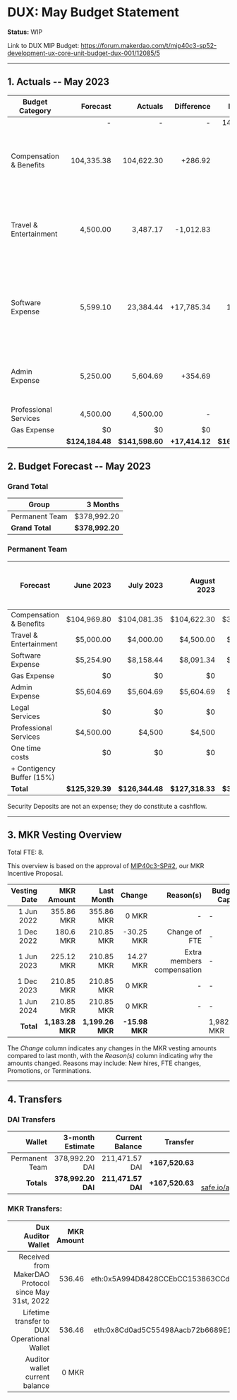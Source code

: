 # DUX: May Budget Statement

**Status:** WIP

Link to DUX MIP Budget: https://forum.makerdao.com/t/mip40c3-sp52-development-ux-core-unit-budget-dux-001/12085/5

---

## 1. Actuals -- May 2023

| Budget Category           |  Forecast |  Actuals |  Difference |  Payments |                  Comment |
| --------------------------| -----------: | --------------: | --------------: | -----------: | --------------------------------------------------------------: |
|                              |         - |          - |          - |     149,622.53|                |
| Compensation & Benefits   |   104,335.38|       104,622.30|    +286.92|    |  No outstanding reason, difference due to exchange rates.|
| Travel & Entertainment    |   4,500.00|      3,487.17|       -1,012.83|          - |   No outstanding reason, fewer expenses than monthly budget. |
| Software Expense          |   5,599.10|        23,384.44|   +17,785.34|     15,450.00| Difference due to Alchemy payment for 15,450 DAI and higher than forecasted AWS cost.|
| Admin Expense             |    5,250.00|      5,604.69|      +354.69|          - |   Higher transaction costs due to team travel expenses.  |
| Professional Services     |  4,500.00 |     4,500.00|          - |          - |        - |
| Gas Expense               |        $0 |         $0 |         $0 |        $0  |            - |
|                        |**$124,184.48**|**$141,598.60**|**+17,414.12**|**$165,072.53**|           - |


## 2. Budget Forecast -- May 2023

### Grand Total

| Group           |     3 Months |
| --------------- | -----------: |
| Permanent Team  |     $378,992.20 |
| **Grand Total** | **$378,992.20** |

### Permanent Team

| Forecast                      | June 2023 | July 2023 | August 2023 | 3-month Total | MIP Quarterly Budget CAP from Feb 1st |
| ----------------------------- | -------------: | -----------: | ------------: | ------------: | -----------------------: |
| Compensation & Benefits      | $104,969.80     | $104,081.35  | $104,622.30    | $313,673.45  | $313,755 |
| Travel & Entertainment       | $5,000.00      | $4,000.00    | $4,500.00     | $13,500.00    |  $13,500 |
| Software Expense             | $5,254.90      | $8,158.44    | $8,091.34     | $21,504.68    | $21,600  |
| Gas Expense                  | $0             | $0           | $0            | $0            | $3,000   |
| Admin Expense                | $5,604.69      | $5,604.69    | $5,604.69     | $16,814.07    | $19,500  |
| Legal Services               | $0             | $0           | $0            | $0            | $0       |
| Professional Services        | $4,500.00      | $4,500       | $4,500        | $13,500       |  $22,500 |
| One time costs               | $0             | $0           | $0            | $0            |  $0      |
| + Contigency Buffer (15%)    |                |              |               |               |  $9,000  |
| **Total**                    |**$125,329.39** |**$126,344.48**|**$127,318.33**|**$378,992.20**| **$402,855** |

Security Deposits are not an expense; they do constitute a cashflow.

---

## 3. MKR Vesting Overview

Total FTE: 8.

This overview is based on the approval of [MIP40c3-SP#2](https://forum.makerdao.com/t/mip40c3-sp27-development-ux-core-unit-mkr-budget-dux-001/9777), our MKR Incentive Proposal.

| Vesting Date |       MKR Amount |       Last Month |    Change | Reason(s) | Budget Cap   | MKR Actuals |
| -----------: | ---------------: | ---------------: | --------: | --------: | ------------ | ----------- |
|   1 Jun 2022 |       355.86 MKR |       355.86 MKR |     0 MKR |         - | -            | 355.86      |
|  1 Dec 2022 |       180.6 MKR |       210.85 MKR |     -30.25 MKR |         Change of FTE | -            | 180.6           |
|   1 Jun 2023 |       225.12 MKR |       210.85 MKR |     14.27 MKR |   Extra members compensation | -            | -           |
|  1 Dec 2023 |       210.85 MKR |       210.85 MKR |     0 MKR |         - | -            | -           |
|   1 Jun 2024 |       210.85 MKR |       210.85 MKR |     0 MKR |         - | -            | -           |
|    **Total** | **1,183.28 MKR** | **1,199.26 MKR** | **-15.98 MKR** |           | 1,982.87 MKR | 536.46      |

The _Change_ column indicates any changes in the MKR vesting amounts compared to last month, with the _Reason(s)_ column indicating why the amounts changed. Reasons may include: New hires, FTE changes, Promotions, or Terminations.

---

## 4. Transfers

### DAI Transfers

|         Wallet | 3-month Estimate |    Current Balance |        Transfer |                                                                                                                    Multi-sig Address |
| -------------: | ---------------: | -----------------: | --------------: | -----------------------------------------------------------------------------------------------------------------------------------: |
| Permanent Team |      378,992.20 DAI |     211,471.57 DAI | **+167,520.63** | [0x8Cd0ad5C55498Aacb72b6689E1da5A284C69c0C7](https://gnosis-safe.io/app/#/safes/0x8Cd0ad5C55498Aacb72b6689E1da5A284C69c0C7/balances) |
|     **Totals** |  **378,992.20 DAI** | **211,471.57 DAI** | **+167,520.63** |https://gnosis-safe.io/app/eth:0x8Cd0ad5C55498Aacb72b6689E1da5A284C69c0C7/balances                                                                                                                                      |

### MKR Transfers:


|                                   Dux Auditor Wallet | MKR Amount |                              Multi-sig address |
| ---------------------------------------------------: | ---------: | ---------------------------------------------: |
| Received from MakerDAO Protocol since May 31st, 2022 |     536.46 | eth:0x5A994D8428CCEbCC153863CCdA9D2Be6352f89ad |
|          Lifetime transfer to DUX Operational Wallet |     536.46 | eth:0x8Cd0ad5C55498Aacb72b6689E1da5A284C69c0C7 |
|                       Auditor wallet current balance |      0 MKR |                                                |

